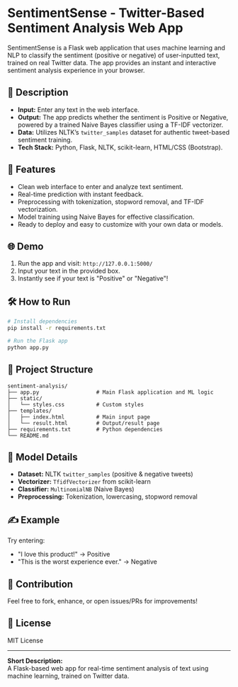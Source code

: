 # SentimentSense - Twitter-Based Sentiment Analysis Web App

SentimentSense is a Flask web application that uses machine learning and NLP to classify the sentiment (positive or negative) of user-inputted text, trained on real Twitter data. The app provides an instant and interactive sentiment analysis experience in your browser.

## 📝 Description

- **Input:** Enter any text in the web interface.
- **Output:** The app predicts whether the sentiment is Positive or Negative, powered by a trained Naive Bayes classifier using a TF-IDF vectorizer.
- **Data:** Utilizes NLTK’s `twitter_samples` dataset for authentic tweet-based sentiment training.
- **Tech Stack:** Python, Flask, NLTK, scikit-learn, HTML/CSS (Bootstrap).

## 🚀 Features

- Clean web interface to enter and analyze text sentiment.
- Real-time prediction with instant feedback.
- Preprocessing with tokenization, stopword removal, and TF-IDF vectorization.
- Model training using Naive Bayes for effective classification.
- Ready to deploy and easy to customize with your own data or models.

## 🌐 Demo

1. Run the app and visit: `http://127.0.0.1:5000/`
2. Input your text in the provided box.
3. Instantly see if your text is "Positive" or "Negative"!

## 🛠️ How to Run

```bash
# Install dependencies
pip install -r requirements.txt

# Run the Flask app
python app.py
```

## 📁 Project Structure

```
sentiment-analysis/
├── app.py                  # Main Flask application and ML logic
├── static/
│   └── styles.css          # Custom styles
├── templates/
│   ├── index.html          # Main input page
│   └── result.html         # Output/result page
├── requirements.txt        # Python dependencies
└── README.md
```

## 🤖 Model Details

- **Dataset:** NLTK `twitter_samples` (positive & negative tweets)
- **Vectorizer:** `TfidfVectorizer` from scikit-learn
- **Classifier:** `MultinomialNB` (Naive Bayes)
- **Preprocessing:** Tokenization, lowercasing, stopword removal

## ✍️ Example

Try entering:
- "I love this product!" → Positive
- "This is the worst experience ever." → Negative

## 🤝 Contribution

Feel free to fork, enhance, or open issues/PRs for improvements!

## 📄 License

MIT License

---

**Short Description:**  
A Flask-based web app for real-time sentiment analysis of text using machine learning, trained on Twitter data.  
